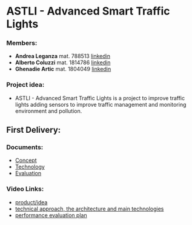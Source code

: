 # ASTLI - Advanced Smart Traffic Lights

### Members:
* **Andrea Leganza** mat. 788513 [linkedin](https://www.linkedin.com/in/andrealeganza)
* **Alberto Coluzzi** mat. 1814786 [linkedin](https://www.linkedin.com/in/alberto-coluzzi-5453ba124/) 
* **Ghenadie Artic** mat. 1804049 [linkedin](https://www.linkedin.com/in/ghenadie-artic-1b42401a6/) 

### Project idea:
* ASTLI - Advanced Smart Traffic Lights is a project to improve traffic lights adding sensors to improve traffic management and monitoring environment and pollution.

## First Delivery:
### Documents:
* [Concept](https://github.com/Gartic99/ASTLI/blob/main/1_Delivery/Concept.md)
* [Technology](https://github.com/Gartic99/ASTLI/blob/main/1_Delivery/Technology.md)
* [Evaluation](https://github.com/Gartic99/ASTLI/blob/main/1_Delivery/Evaluation.md)

### Video Links:

* [product/idea](https://youtu.be/2mjUb1Sb_hY) 
* [technical approach, the architecture and main technologies](https://youtu.be/8Cnb5RccPTQ)
* [performance evaluation plan](TO_FILLc)
